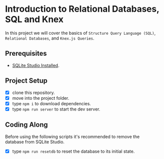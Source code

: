 # Introduction to Relational Databases, SQL and Knex

In this project we will cover the basics of `Structure Query Language (SQL)`, `Relational Databases`, and `Knex.js Queries`.

## Prerequisites

- [SQLite Studio Installed](https://sqlitestudio.pl/index.rvt?act=download).

## Project Setup

- [x] clone this repository.
- [x] move into the project folder.
- [x] type `npm i` to download dependencies.
- [x] type `npm run server` to start the dev server.

## Coding Along

Before using the following scripts it's recommended to remove the database from SQLite Studio.

- [x] type `npm run resetdb` to reset the database to its initial state.
